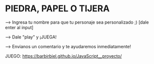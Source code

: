 # PIEDRA, PAPEL O TIJERA
--> Ingresa tu nombre para que tu personaje sea personalizado ;)   [dale enter al input]


--> Dale "play" y ¡JUEGA!


--> Envianos un comentario y te ayudaremos inmediatamente!


JUEGO:  https://barbirbiel.github.io/JavaScript__proyecto/
